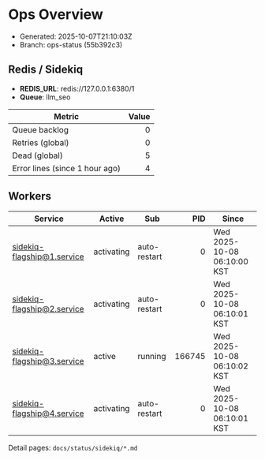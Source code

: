 # Ops Overview

- Generated: 2025-10-07T21:10:03Z
- Branch: ops-status (55b392c3)

## Redis / Sidekiq
- **REDIS_URL**: redis://127.0.0.1:6380/1
- **Queue**: llm_seo

| Metric | Value |
|---|---:|
| Queue backlog | 0 |
| Retries (global) | 0 |
| Dead (global) | 5 |
| Error lines (since 1 hour ago) | 4 |

## Workers
| Service | Active | Sub | PID | Since |
|---|---|---|---:|---|
| sidekiq-flagship@1.service | activating | auto-restart | 0 | Wed 2025-10-08 06:10:00 KST |
| sidekiq-flagship@2.service | activating | auto-restart | 0 | Wed 2025-10-08 06:10:01 KST |
| sidekiq-flagship@3.service | active | running | 166745 | Wed 2025-10-08 06:10:02 KST |
| sidekiq-flagship@4.service | activating | auto-restart | 0 | Wed 2025-10-08 06:10:01 KST |

Detail pages: `docs/status/sidekiq/*.md`
